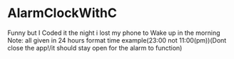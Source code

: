 # AlarmClockWithC
Funny but I Coded it the night i lost my phone to Wake up in the morning<br>
Note: all given in 24 hours format time example(23:00 not 11:00(pm))(Dont close the app!/it should stay open for the alarm to function)
